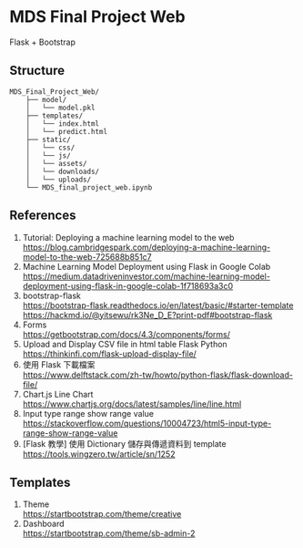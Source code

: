 # MDS Final Project Web

Flask + Bootstrap

## Structure

```
MDS_Final_Project_Web/
    ├── model/
    │   └── model.pkl
    ├── templates/
    │   └── index.html
    │   └── predict.html
    ├── static/
    │   └── css/
    │   └── js/
    │   └── assets/
    │   └── downloads/
    │   └── uploads/
    └── MDS_final_project_web.ipynb
```


## References

1. Tutorial: Deploying a machine learning model to the web<br/>https://blog.cambridgespark.com/deploying-a-machine-learning-model-to-the-web-725688b851c7
2. Machine Learning Model Deployment using Flask in Google Colab<br/>https://medium.datadriveninvestor.com/machine-learning-model-deployment-using-flask-in-google-colab-1f718693a3c0
3. bootstrap-flask<br/>https://bootstrap-flask.readthedocs.io/en/latest/basic/#starter-template<br/>https://hackmd.io/@yitsewu/rk3Ne_D_E?print-pdf#bootstrap-flask
4. Forms<br/>https://getbootstrap.com/docs/4.3/components/forms/
5. Upload and Display CSV file in html table Flask Python<br/>https://thinkinfi.com/flask-upload-display-file/
6. 使用 Flask 下載檔案<br/>https://www.delftstack.com/zh-tw/howto/python-flask/flask-download-file/
7. Chart.js Line Chart<br/>https://www.chartjs.org/docs/latest/samples/line/line.html
8. Input type range show range value<br/>https://stackoverflow.com/questions/10004723/html5-input-type-range-show-range-value
9. [Flask 教學] 使用 Dictionary 儲存與傳遞資料到 template<br/>https://tools.wingzero.tw/article/sn/1252


## Templates

1. Theme<br/>https://startbootstrap.com/theme/creative
2. Dashboard<br/>https://startbootstrap.com/theme/sb-admin-2

